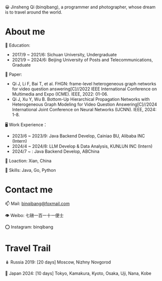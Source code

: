 😀 Jinsheng Qi (binqibang), a programmer and photographer, whose dream is to travel around the world.

# About me

🚩 Education:
- 2017/9 ~ 2021/6: Sichuan University, Undergraduate
- 2021/9 ~ 2024/6: Beijing University of Posts and Telecommunications, Graduate

📜 Paper:
- Qi J, Li F, Bai T, et al. FHGN: frame-level heterogeneous graph networks for video question answering[C]//2022 IEEE International Conference on Multimedia and Expo (ICME). IEEE, 2022: 01-06.
- Qi J, Xu Y, Wu B. Bottom-Up Hierarchical Propagation Networks with Heterogeneous Graph Modeling for Video Question Answering[C]//2024 International Joint Conference on Neural Networks (IJCNN). IEEE, 2024: 1-8.

🖥️ Work Experience：
- 2023/6 ~ 2023/9:  Java Backend Develop, Cainiao BU, Alibaba INC (Intern)
- 2024/4 ~ 2024/8:  LLM Develop & Data Analysis, KUNLUN INC (Intern)
- 2024/7 ~ : Java Backend Develop, ABChina

📌 Loaction: Xian, China

💪 Skills: Java, Go, Python

# Contact me

📫 Mail: binqibang@foxmail.com

👁️ Weibo: 七磅一百一十一便士

⭕ Instagram: binqibang

# Travel Trail
🪆 Russia 2019: [20 days] Moscow, Nizhny Novgorod

🗻 Japan  2024: [10 days] Tokyo, Kamakura, Kyoto, Osaka, Uji, Nana, Kobe

<!---
binqibang/binqibang is a ✨ special ✨ repository because its `README.md` (this file) appears on your GitHub profile.
You can click the Preview link to take a look at your changes.
--->
